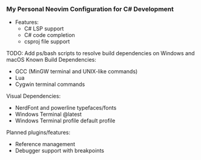 ### My Personal Neovim Configuration for C# Development ###


- Features:
  - C# LSP support
  - C# code completion
  - csproj file support

TODO: Add ps/bash scripts to resolve build dependencies on Windows and macOS 
Known Build Dependencies: 
- GCC (MinGW terminal and UNIX-like commands) 
- Lua 
- Cygwin terminal commands

Visual Dependencies: 
- NerdFont and powerline typefaces/fonts 
- Windows Terminal @latest 
- Windows Terminal profile default profile 

Planned plugins/features: 
- Reference management
- Debugger support with breakpoints
